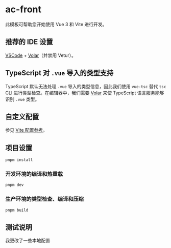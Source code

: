 # ac-front

此模板可帮助您开始使用 Vue 3 和 Vite 进行开发。

## 推荐的 IDE 设置

[VSCode](https://code.visualstudio.com/) + [Volar](https://marketplace.visualstudio.com/items?itemName=Vue.volar)（并禁用 Vetur）。

## TypeScript 对 `.vue` 导入的类型支持

TypeScript 默认无法处理 `.vue` 导入的类型信息，因此我们使用 `vue-tsc` 替代 `tsc` CLI 进行类型检查。在编辑器中，我们需要 [Volar](https://marketplace.visualstudio.com/items?itemName=Vue.volar) 来使 TypeScript 语言服务能够识别 `.vue` 类型。

## 自定义配置

参见 [Vite 配置参考](https://vite.dev/config/)。

## 项目设置

```sh
pnpm install
```

### 开发环境的编译和热重载

```sh
pnpm dev
```

### 生产环境的类型检查、编译和压缩

```sh
pnpm build
```

## 测试说明
我更改了一些本地配置